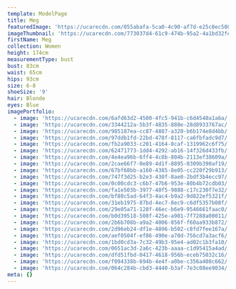 ```yaml
---
template: ModelPage
title: Meg
featuredImage: 'https://ucarecdn.com/055abafa-5ca0-4c90-af7d-e25c0ec50875/'
imageThumbnail: 'https://ucarecdn.com/773037d4-61c9-474b-95a2-4a1bd32fefca/'
firstName: Meg
collection: Women
height: 174cm
measurementType: bust
bust: 83cm
waist: 65cm
hips: 93cm
size: 6-8
shoeSize: '9'
hair: Blonde
eyes: Blue
imagePortfolio:
  - image: 'https://ucarecdn.com/6afd63d2-4500-4fc5-941b-c6d4540a1a6a/'
  - image: 'https://ucarecdn.com/3344212a-5b3f-4835-880e-28d8933767ac/'
  - image: 'https://ucarecdn.com/985187ea-cc87-4887-a320-b6b174e8d4bb/'
  - image: 'https://ucarecdn.com/97ddb1fd-22bd-478f-8117-ca6fbfadc9d7/'
  - image: 'https://ucarecdn.com/fb2a9033-c201-4164-8caf-1319962c6f75/'
  - image: 'https://ucarecdn.com/62471773-1dd4-4292-ab16-14f326d433fb/'
  - image: 'https://ucarecdn.com/4e4ea96b-6ff4-4c8b-804b-2113ef38609a/'
  - image: 'https://ucarecdn.com/2cae66f7-0e89-4d1f-8895-0309b390af19/'
  - image: 'https://ucarecdn.com/67bf68bb-a160-4385-8e05-cc220f29b913/'
  - image: 'https://ucarecdn.com/747f3d25-b2e3-430f-8ae0-2bdf3b4ecc97/'
  - image: 'https://ucarecdn.com/0c00cdc3-c6b7-47b6-953e-80b4b72cdb03/'
  - image: 'https://ucarecdn.com/fa1e503b-3977-40f5-9888-c17c230f7e32/'
  - image: 'https://ucarecdn.com/bf80c5ad-64f3-4ac4-b9a2-9d822ef5321f/'
  - image: 'https://ucarecdn.com/31eb1975-87bd-4ec7-8ec9-c6df5357b08f/'
  - image: 'https://ucarecdn.com/29e05a71-128f-46ec-b6e9-9546661faac0/'
  - image: 'https://ucarecdn.com/b0d39518-508f-425e-a901-7f7288a00011/'
  - image: 'https://ucarecdn.com/2b6b708b-a9a2-4006-856f-f60aa933b872/'
  - image: 'https://ucarecdn.com/2d96eb24-df1e-4896-b502-c8fd7fee167a/'
  - image: 'https://ucarecdn.com/aef0504f-ef86-490e-a70d-756cd7a3acf6/'
  - image: 'https://ucarecdn.com/1bd0cd3a-7c32-49b3-95e4-ad02c1b3fa10/'
  - image: 'https://ucarecdn.com/0651ac3d-2a6c-423b-aaaa-c1d95415a4ad/'
  - image: 'https://ucarecdn.com/dfd51fbd-0417-4618-956b-eceb75032c16/'
  - image: 'https://ucarecdn.com/f094338b-694b-4e4f-a0be-c356a408c662/'
  - image: 'https://ucarecdn.com/064c284b-cbd3-4440-b3af-7e3c08ee9034/'
meta: {}
---
```



